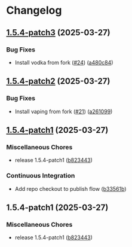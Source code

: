 # Changelog

## [1.5.4-patch3](https://github.com/MattKobayashi/container-vaping/compare/v1.5.4-patch2...v1.5.4-patch3) (2025-03-27)


### Bug Fixes

* Install vodka from fork ([#24](https://github.com/MattKobayashi/container-vaping/issues/24)) ([a480c84](https://github.com/MattKobayashi/container-vaping/commit/a480c84a7b18d7f2ea6fb4dd86388840f0bd593c))

## [1.5.4-patch2](https://github.com/MattKobayashi/container-vaping/compare/v1.5.4-patch1...v1.5.4-patch2) (2025-03-27)


### Bug Fixes

* Install vaping from fork ([#21](https://github.com/MattKobayashi/container-vaping/issues/21)) ([a261099](https://github.com/MattKobayashi/container-vaping/commit/a26109926845835823d30075a114047bdf2b88c8))

## [1.5.4-patch1](https://github.com/MattKobayashi/container-vaping/compare/v1.5.4-patch1...v1.5.4-patch1) (2025-03-27)


### Miscellaneous Chores

* release 1.5.4-patch1 ([b823443](https://github.com/MattKobayashi/container-vaping/commit/b82344313a65bb0668a312998ee9777645abe04e))


### Continuous Integration

* Add repo checkout to publish flow ([b33561b](https://github.com/MattKobayashi/container-vaping/commit/b33561bc72213a20a3740bdbe94de3ee7eca1b6b))

## 1.5.4-patch1 (2025-03-27)


### Miscellaneous Chores

* release 1.5.4-patch1 ([b823443](https://github.com/MattKobayashi/container-vaping/commit/b82344313a65bb0668a312998ee9777645abe04e))
